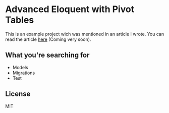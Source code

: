 # Advanced Eloquent with Pivot Tables

This is an example project wich was mentioned in an article I wrote. You can read the article [here](https://stefanzweifel.io) (Coming very soon).

## What you're searching for

- Models
- Migrations
- Test

## License

MIT